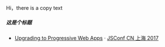 Hi，there is a copy text


##### 这是个标题

- [Upgrading to Progressive Web Apps][1] · [JSConf CN 上海 2017](http://2017.jsconf.cn/)


[1]: //www.baidu.com/
[2]: //www.baidu.com/
[3]: //www.baidu.com/
[4]: //www.baidu.com/

